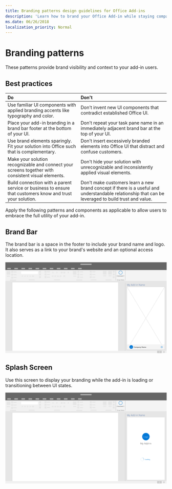 ```yaml
---
title: Branding patterns design guidelines for Office Add-ins
description: 'Learn how to brand your Office Add-in while staying compatible with the visual design of Office.'
ms.date: 06/26/2018
localization_priority: Normal
---
```


# Branding patterns

These patterns provide brand visibility and context to your add-in users.

## Best practices

|Do |Don't|
|:---- |:----|
| Use familiar UI components with applied branding accents like typography and color. | Don't invent new UI components that contradict established Office UI. |
| Place your add-in branding in a brand bar footer at the bottom of your UI. | Don't repeat your task pane name in an immediately adjacent brand bar at the top of your UI. |
| Use brand elements sparingly. Fit your solution into Office such that is complementary. | Don't insert excessively branded elements into Office UI that distract and confuse customers. |
| Make your solution recognizable and connect your screens together with consistent visual elements. | Don't hide your solution with unrecognizable and inconsistently applied visual elements. |
| Build connection with a parent service or business to ensure that customers know and trust your solution. | Don't make customers learn a new brand concept if there is a useful and understandable relationship that can be leveraged to build trust and value. |

Apply the following patterns and components as applicable to allow users to embrace the full utility of your add-in.

## Brand Bar

The brand bar is a space in the footer to include your brand name and logo. It also serves as a link to your brand's website and an optional access location.

![Brand bar displayed in an add-in task pane of an Office desktop application](../images/add-in-brand-bar.png)

## Splash Screen

Use this screen to display your branding while the add-in is loading or transitioning between UI states.

![Brand splash screen displayed in an add-in task pane of an Office desktop application](../images/add-in-splash-screen.png)
